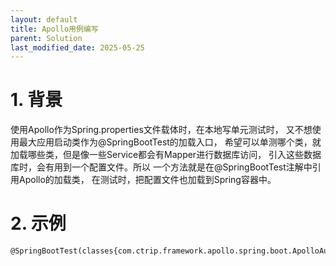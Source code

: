 ```yaml
---
layout: default
title: Apollo用例编写
parent: Solution
last_modified_date: 2025-05-25
---
```


# 1. 背景

使用Apollo作为Spring.properties文件载体时，在本地写单元测试时，
又不想使用最大应用启动类作为@SpringBootTest的加载入口，
希望可以单测哪个类，就加载哪些类，但是像一些Service都会有Mapper进行数据库访问，
引入这些数据库时，会有用到一个配置文件。所以
一个方法就是在@SpringBootTest注解中引用Apollo的加载类，
在测试时，把配置文件也加载到Spring容器中。

# 2. 示例

```shell
@SpringBootTest(classes{com.ctrip.framework.apollo.spring.boot.ApolloAutoConfiguration.class})
```